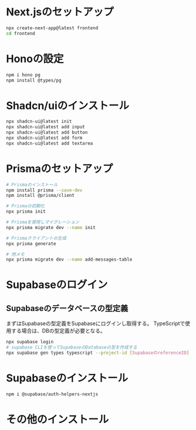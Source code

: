 # Next.jsのセットアップ

```bash
npx create-next-app@latest frontend
cd frontend
```

# Honoの設定

```bash
npm i hono pg
npm install @types/pg
```

# Shadcn/uiのインストール

```bash
npx shadcn-ui@latest init
npx shadcn-ui@latest add input
npx shadcn-ui@latest add button
npx shadcn-ui@latest add form
npx shadcn-ui@latest add textarea
```

# Prismaのセットアップ

```bash
# Prismaのインストール
npm install prisma --save-dev
npm install @prisma/client

# Prismaの初期化
npx prisma init

# Prismaを使用しマイグレーション
npx prisma migrate dev --name init

# Prismaクライアントの生成
npx prisma generate

# 他メモ
npx prisma migrate dev --name add-messages-table
```

# Supabaseのログイン

## Supabaseのデータベースの型定義

まずはSupabaseの型定義をSupabaseにログインし取得する。
TypeScriptで使用する場合は、DBの型定義が必要となる。

```bash
npx supabase login
# supabase CLIを使ってSupabaseのDatabaseの型を作成する
npx supabase gen types typescript --project-id [SupabaseのreferenceID] > src/app/type/database.types.ts
```

# Supabaseのインストール

```bash
npm i @supabase/auth-helpers-nextjs
```

# その他のインストール

```bash

```
